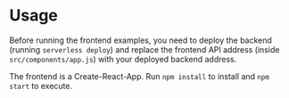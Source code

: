 # Usage

Before running the frontend examples, you need to deploy the backend (running `serverless deploy`) and replace the frontend API address (inside `src/components/app.js`) with your deployed backend address.

The frontend is a Create-React-App. Run `npm install` to install and `npm start` to execute.
